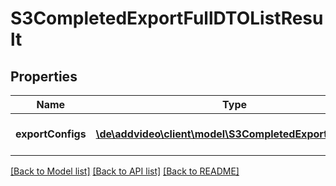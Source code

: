 # S3CompletedExportFullDTOListResult

## Properties
Name | Type | Description | Notes
------------ | ------------- | ------------- | -------------
**exportConfigs** | [**\de\addvideo\client\model\S3CompletedExportFullDTO[]**](S3CompletedExportFullDTO.md) | List of entity objects. | 

[[Back to Model list]](../README.md#documentation-for-models) [[Back to API list]](../README.md#documentation-for-api-endpoints) [[Back to README]](../README.md)


